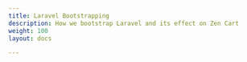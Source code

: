 ```yaml
---
title: Laravel Bootstrapping
description: How we bootstrap Laravel and its effect on Zen Cart
weight: 100 
layout: docs

---
```

